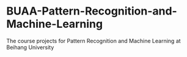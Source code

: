 # BUAA-Pattern-Recognition-and-Machine-Learning
The course projects for Pattern Recognition and Machine Learning at Beihang University
